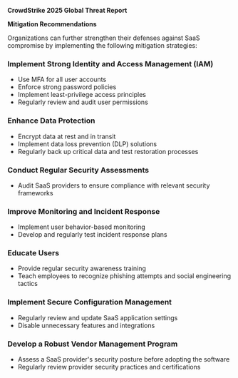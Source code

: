 **CrowdStrike 2025 Global Threat Report**

**Mitigation Recommendations**

Organizations can further strengthen their defenses against SaaS compromise by implementing the following mitigation strategies:

### Implement Strong Identity and Access Management (IAM)

*   Use MFA for all user accounts
*   Enforce strong password policies
*   Implement least-privilege access principles
*   Regularly review and audit user permissions

### Enhance Data Protection

*   Encrypt data at rest and in transit
*   Implement data loss prevention (DLP) solutions
*   Regularly back up critical data and test restoration processes

### Conduct Regular Security Assessments

*   Audit SaaS providers to ensure compliance with relevant security frameworks

### Improve Monitoring and Incident Response

*   Implement user behavior-based monitoring
*   Develop and regularly test incident response plans

### Educate Users

*   Provide regular security awareness training
*   Teach employees to recognize phishing attempts and social engineering tactics

### Implement Secure Configuration Management

*   Regularly review and update SaaS application settings
*   Disable unnecessary features and integrations

### Develop a Robust Vendor Management Program

*   Assess a SaaS provider's security posture before adopting the software
*   Regularly review provider security practices and certifications